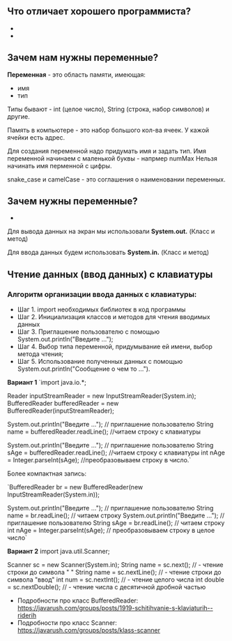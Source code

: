 ## Что отличает хорошего программиста?
- 
-



## Зачем нам нужны переменные? 


**Переменная** - это область памяти, имеющая:
* имя
* тип

Типы бывают - int (целое число), String (строка, набор символов) и другие.

Память в компьютере - это набор большого кол-ва ячеек. У кажой ячейки есть адрес.

Для создания переменной надо придумать имя и задать тип.
Имя переменной начинаем с маленькой буквы - напрмер numMax
Нельзя начинать имя перменной с цифры.

snake_case и camelCase - это соглашения о наименовании переменных.

**Зачем нужны переменные?**
- 
- 

Для вывода данных на экран мы использовали **System.out.** (Класс и метод)

Для ввода данных будем использовать **System.in.** (Класс и метод)

##  Чтение данных (ввод данных) с клавиатуры

### Алгоритм организации ввода данных с клавиатуры:
* Шаг 1. import необходимых библиотек в код программы
* Шаг 2. Инициализация классов и методов для чтения вводимых данных
* Шаг 3. Приглашение пользователю с помощью System.out.println("Введите ...");
* Шаг 4. Выбор типа переменной, придумывание ей имени, выбор метода чтения;
* Шаг 5. Использование полученных данных с помощью System.out.println("Сообщение о чем то ...").

**Вариант 1**
`import java.io.*;

Reader inputStreamReader = new InputStreamReader(System.in);
BufferedReader bufferedReader = new BufferedReader(inputStreamReader);

System.out.println("Введите ..."); // приглашение пользователю
String name = bufferedReader.readLine(); //читаем строку с клавиатуры

System.out.println("Введите ..."); // приглашение пользователю
String sAge = bufferedReader.readLine(); //читаем строку с клавиатуры
int nAge = Integer.parseInt(sAge); //преобразовываем строку в число.`

Более компактная запись:

`BufferedReader br = new BufferedReader(new InputStreamReader(System.in));

System.out.println("Введите ..."); // приглашение пользователю
String name = br.readLine(); // читаем строку
System.out.println("Введите ..."); // приглашение пользователю
String sAge = br.readLine(); // читаем строку
int nAge = Integer.parseInt(sAge); // преобразовываем строку в целое число`

**Вариант 2**
import java.util.Scanner;

Scanner sc = new Scanner(System.in);
String name = sc.next(); // - чтение строки до символа " "
String name = sc.nextLine(); // - чтение строки до символа "ввод"
int num = sc.nextInt(); // - чтение целого числа
int double = sc.nextDouble(); // - чтение числа c десятичной дробной частью

* Подробности про класс BufferedReader: https://javarush.com/groups/posts/1919-schitihvanie-s-klaviaturih--riderih
* Подробности про класс Scanner: https://javarush.com/groups/posts/klass-scanner



